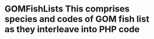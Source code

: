 # GOMFishLists   This comprises species and codes of GOM fish list as they interleave into PHP code
